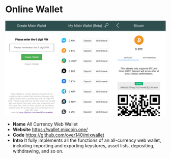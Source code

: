 # Online Wallet

![All-currency Web Wallet](./online-wallet.png)

- **Name** All Currency Web Wallet
- **Website** https://wallet.mixcoin.one/
- **Code** https://github.com/over140/mixwallet
- **Intro** It fully implements all the functions of an all-currency web wallet, including importing and exporting keystores, asset lists, depositing, withdrawing, and so on. 